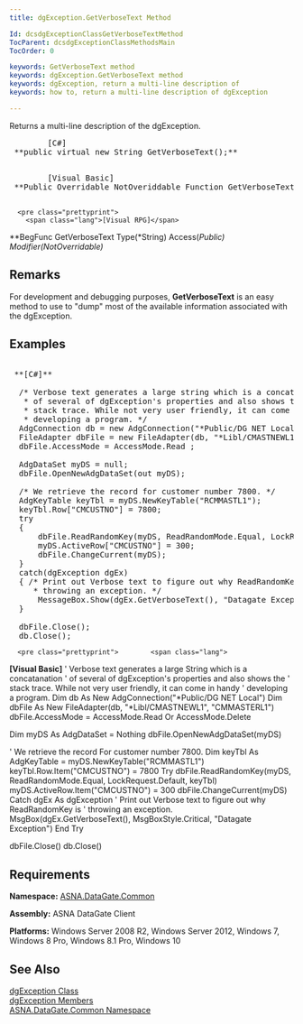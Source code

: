 ```yaml
---
title: dgException.GetVerboseText Method

Id: dcsdgExceptionClassGetVerboseTextMethod
TocParent: dcsdgExceptionClassMethodsMain
TocOrder: 0

keywords: GetVerboseText method
keywords: dgException.GetVerboseText method
keywords: dgException, return a multi-line description of
keywords: how to, return a multi-line description of dgException

---
```


Returns a multi-line description of the <span>dgException</span>.
<pre>
        <span class="lang">[C#]</span>
 **public virtual new String GetVerboseText();** 
      </pre>
<pre>
        <span class="lang">[Visual Basic] </span>
 **Public Overridable NotOveriddable Function GetVerboseText() As String** 
      </pre>
      <pre class="prettyprint">
        <span class="lang">[Visual RPG]</span>
 **BegFunc GetVerboseText Type(*String) Access(*Public) Modifier(*NotOverridable)** 
      </pre>

## Remarks

For development and debugging purposes, <span> **GetVerboseText** </span> is an easy method to use to "dump" most of the available information associated with the <span>dgException</span>.
## Examples

<pre class="prettyprint">        <span class="lang">
 **[C#]** 
        </span>
  /* Verbose text generates a large string which is a concatanation 
   * of several of dgException's properties and also shows the
   * stack trace. While not very user friendly, it can come in handy
   * developing a program. */
  AdgConnection db = new AdgConnection("*Public/DG NET Local");
  FileAdapter dbFile = new FileAdapter(db, "*Libl/CMASTNEWL1", "CMMASTERL1");
  dbFile.AccessMode = AccessMode.Read ;

  AdgDataSet myDS = null;
  dbFile.OpenNewAdgDataSet(out myDS);

  /* We retrieve the record for customer number 7800. */
  AdgKeyTable keyTbl = myDS.NewKeyTable("RCMMASTL1");
  keyTbl.Row["CMCUSTNO"] = 7800;
  try
  {
      dbFile.ReadRandomKey(myDS, ReadRandomMode.Equal, LockRequest.Write, keyTbl);
      myDS.ActiveRow["CMCUSTNO"] = 300;
      dbFile.ChangeCurrent(myDS);
  }
  catch(dgException dgEx)
  { /* Print out Verbose text to figure out why ReadRandomKey is
     * throwing an exception. */
      MessageBox.Show(dgEx.GetVerboseText(), "Datagate Exception");
  }

  dbFile.Close();
  db.Close();</pre>
      <pre class="prettyprint">        <span class="lang">
 **[Visual Basic]** 
        </span>
  ' Verbose text generates a large String which is a concatanation 
  ' of several of dgException's properties and also shows the
  ' stack trace. While not very user friendly, it can come in handy
  ' developing a program. 
  Dim db As New AdgConnection("*Public/DG NET Local")
  Dim dbFile As New FileAdapter(db, "*Libl/CMASTNEWL1", "CMMASTERL1")
  dbFile.AccessMode = AccessMode.Read Or AccessMode.Delete

  Dim myDS As AdgDataSet = Nothing
  dbFile.OpenNewAdgDataSet(myDS)

  ' We retrieve the record For customer number 7800. 
  Dim keyTbl As AdgKeyTable = myDS.NewKeyTable("RCMMASTL1")
  keyTbl.Row.Item("CMCUSTNO") = 7800
  Try
      dbFile.ReadRandomKey(myDS, ReadRandomMode.Equal, LockRequest.Default, keyTbl)
      myDS.ActiveRow.Item("CMCUSTNO") = 300
      dbFile.ChangeCurrent(myDS)
  Catch dgEx As dgException
      ' Print out Verbose text to figure out why ReadRandomKey is
      ' throwing an exception. 
      MsgBox(dgEx.GetVerboseText(), MsgBoxStyle.Critical, "Datagate Exception")
  End Try

  dbFile.Close()
  db.Close()</pre>

## Requirements

**Namespace:** [ ASNA.DataGate.Common](datagate-common-namespace.html) 

**Assembly:** ASNA DataGate Client

**Platforms:** Windows Server 2008 R2, Windows Server 2012, Windows 7, Windows 8 Pro, Windows 8.1 Pro, Windows 10
## See Also


[dgException Class](dgexception-class.html)
      <br />
[dgException Members](dgexception-class-members.html)
      <br />
[ASNA.DataGate.Common Namespace](datagate-common-namespace.html)  

